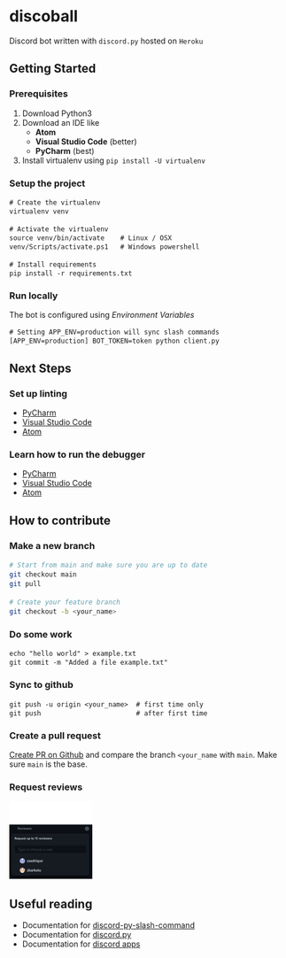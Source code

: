 # discoball

Discord bot written with `discord.py` hosted on `Heroku` 

## Getting Started

### Prerequisites
1. Download Python3
1. Download an IDE like
    - **Atom**
    - **Visual Studio Code** (better)
    - **PyCharm** (best)
1. Install virtualenv using `pip install -U virtualenv`

### Setup the project
```
# Create the virtualenv
virtualenv venv        

# Activate the virtualenv
source venv/bin/activate    # Linux / OSX
venv/Scripts/activate.ps1   # Windows powershell

# Install requirements
pip install -r requirements.txt
```

### Run locally
The bot is configured using *Environment Variables*
```
# Setting APP_ENV=production will sync slash commands
[APP_ENV=production] BOT_TOKEN=token python client.py
```

## Next Steps

### Set up linting
- [PyCharm](https://plugins.jetbrains.com/plugin/11084-pylint)
- [Visual Studio Code](https://code.visualstudio.com/docs/python/linting)
- [Atom](https://hackernoon.com/setting-up-atom-as-a-python-ide-a-how-to-guide-o6dd37ff)

### Learn how to run the debugger
- [PyCharm](https://www.jetbrains.com/help/pycharm/debugging-your-first-python-application.html)
- [Visual Studio Code](https://code.visualstudio.com/docs/python/python-tutorial)
- [Atom](https://atom.io/packages/python-debugger)

## How to contribute

### Make a new branch
```bash
# Start from main and make sure you are up to date
git checkout main
git pull

# Create your feature branch
git checkout -b <your_name>
```

### Do some work
```
echo "hello world" > example.txt
git commit -m "Added a file example.txt"
```

### Sync to github
```
git push -u origin <your_name>  # first time only
git push                        # after first time
```

### Create a pull request
[Create PR on Github](https://github.com/Porkbutts/discoball/compare) and compare the branch `<your_name` with `main`. Make sure `main` is the base.

### Request reviews

![xyz](./images/add-reviewers.png)

## Useful reading
- Documentation for [discord-py-slash-command](https://discord-py-slash-command.readthedocs.io/en/latest/)
- Documentation for [discord.py](https://discordpy.readthedocs.io/en/stable/)
- Documentation for [discord apps](https://discord.com/developers/docs/intro)